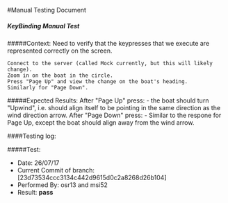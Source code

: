 #Manual Testing Document 


##### KeyBinding Manual Test
#####Context:
    Need to verify that the keypresses that we execute are represented correctly on the screen. 
    
    Connect to the server (called Mock currently, but this will likely change).
    Zoom in on the boat in the circle.
    Press "Page Up" and view the change on the boat's heading.
    Similarly for "Page Down". 
       
    
#####Expected Results:
    After "Page Up" press:
         - the boat should turn "Upwind", i.e. should align itself to be pointing in the same direction as the wind direction arrow.
    After "Page Down" press:
         - Similar to the respone for Page Up, except the boat should align away from the wind arrow.

####Testing log:

#####Test:
   
- Date: 26/07/17
- Current Commit of branch: [23d73534ccc3134c442d9615d0c2a8268d26b104]
- Performed By: osr13 and msi52
- Result: **pass**